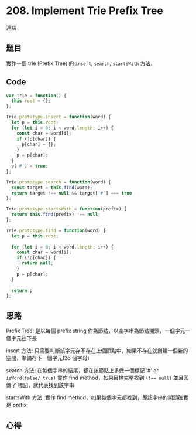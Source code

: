 # 208. Implement Trie Prefix Tree
[連結](https://leetcode.com/problems/implement-trie-prefix-tree/)

## 題目

實作一個 trie (Prefix Tree) 的 `insert`, `search`, `startsWith` 方法.

## Code

```javascript
var Trie = function() {
  this.root = {};
};

Trie.prototype.insert = function(word) {
  let p = this.root;
  for (let i = 0; i < word.length; i++) {
    const char = word[i];
    if (!p[char]) {
      p[char] = {};
    }
    p = p[char];
  }
  p['#'] = true;
};

Trie.prototype.search = function(word) {
  const target = this.find(word);
  return target !== null && target['#'] === true
};

Trie.prototype.startsWith = function(prefix) {
  return this.find(prefix) !== null;
};

Trie.prototype.find = function(word) {
  let p = this.root;
  
  for (let i = 0; i < word.length; i++) {
    const char = word[i];
    if (!p[char]) {
      return null;
    }
    p = p[char];
  }
  
  return p
};
```

## 思路

Prefix Tree: 是以每個 prefix string 作為節點，以空字串為節點開頭，一個字元一個字元往下長

insert 方法: 只需要判斷該字元存不存在上個節點中，如果不存在就創建一個新的空間，準備存下一個字元(26 個字母)

search 方法: 在每個字串的結尾，都在該節點上多做一個標記 ‘#’ or `isWord(false/ true)`
            實作 find method，如果目標完整找到 `(!== null)` 並且回傳了 標記，就代表找到該字串

startsWith 方法: 實作 find method，如果每個字元都找到，即該字串的開頭確實是 prefix


## 心得

